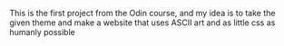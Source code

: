 This is the first project from the Odin course, and my idea is to take the given theme and make a website that uses ASCII art and as little css as humanly possible
